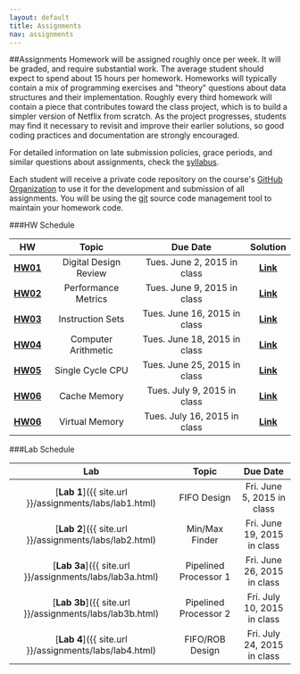 ```yaml
---
layout: default
title: Assignments
nav: assignments
---
```


##Assignments
Homework will be assigned roughly once per week. It will be graded, and require substantial work. The average student should expect to spend about 15 hours per homework. Homeworks will typically contain a mix of programming exercises and "theory" questions about data structures and their implementation. Roughly every third homework will contain a piece that contributes toward the class project, which is to build a simpler version of Netflix from scratch. As the project progresses, students may find it necessary to revisit and improve their earlier solutions, so good coding practices and documentation are strongly encouraged.

For detailed information on late submission policies, grace periods, and similar questions about assignments, check the [syllabus](http://ee.usc.edu/~redekopp/ee457/Syllabus.pdf).

Each student will receive a private code repository on the course's [GitHub Organization](https://github.com/usc-csci104-fall2014) to use it for the development and submission of all assignments. You will be using the [git](http://git-scm.com/) source code management tool to maintain your homework code. 

###HW Schedule

|                      HW                                      |           Topic            |                Due Date                  | Solution |
| :----------------------------------------------------------: | :------------------------: | :-------------------------------------:  | :----: |
| [**HW01**](http://ee.usc.edu/~redekopp/ee457/ee457_hw1.pdf)  | Digital Design Review      | Tues. June 2, 2015 in class   | [**Link**](http://ee.usc.edu/~redekopp/ee457/ee457_hw1_sol.pdf) |
| [**HW02**](http://ee.usc.edu/~redekopp/ee457/ee457_hw2.pdf)  | Performance Metrics      | Tues. June 9, 2015 in class   | [**Link**](http://ee.usc.edu/~redekopp/ee457/ee457_hw2_sol.pdf) |
| [**HW03**](http://ee.usc.edu/~redekopp/ee457/ee457_hw3.pdf)  | Instruction Sets       | Tues. June 16, 2015 in class   | [**Link**](http://ee.usc.edu/~redekopp/ee457/ee457_hw3_sol.pdf) |
| [**HW04**](http://ee.usc.edu/~redekopp/ee457/ee457_hw4.pdf)  | Computer Arithmetic        | Tues. June 18, 2015 in class   |  [**Link**](http://ee.usc.edu/~redekopp/ee457/ee457_hw4_sol.pdf) |
| [**HW05**](http://ee.usc.edu/~redekopp/ee457/ee457_hw5.pdf)  | Single Cycle CPU        | Tues. June 25, 2015 in class   |  [**Link**](http://ee.usc.edu/~redekopp/ee457/ee457_hw5_sol.pdf) |
| [**HW06**](http://ee.usc.edu/~redekopp/ee457/ee457_hw6.pdf)  | Cache Memory        | Tues. July 9, 2015 in class   |  [**Link**](http://ee.usc.edu/~redekopp/ee457/ee457_hw6_sol.pdf) |
| [**HW06**](http://ee.usc.edu/~redekopp/ee457/ee457_hw7.pdf)  | Virtual Memory        | Tues. July 16, 2015 in class   |  [**Link**](http://ee.usc.edu/~redekopp/ee457/ee457_hw7_sol.pdf) |

###Lab Schedule

|                      Lab                                      |           Topic            |                Due Date                  |
| :----------------------------------------------------------: | :------------------------: | :-------------------------------------:  |
| [**Lab 1**]({{ site.url }}/assignments/labs/lab1.html)  | FIFO Design      | Fri. June 5, 2015 in class   |
| [**Lab 2**]({{ site.url }}/assignments/labs/lab2.html)  | Min/Max Finder      | Fri. June 19, 2015 in class   |
| [**Lab 3a**]({{ site.url }}/assignments/labs/lab3a.html)  | Pipelined Processor 1      | Fri. June 26, 2015 in class   |
| [**Lab 3b**]({{ site.url }}/assignments/labs/lab3b.html)  | Pipelined Processor 2      | Fri. July 10, 2015 in class   |
| [**Lab 4**]({{ site.url }}/assignments/labs/lab4.html)  | FIFO/ROB Design      | Fri. July 24, 2015 in class   |
